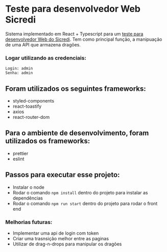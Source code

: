 # Teste para desenvolvedor Web Sicredi

Sistema implementado em React + Typescript para um [teste para desenvolvedor Web do Sicredi](https://github.com/WoopSicredi/jobs/issues/6).
Tem como principal função, a manipuação de uma API que armazena dragões.

### Logar utilizando as credenciais:

```
Login: admin
Senha: admin
```

## Foram utilizados os seguintes frameworks:

-   styled-components
-   react-toastify
-   axios
-   react-router-dom

## Para o ambiente de desenvolvimento, foram utilizados os frameworks:

-   prettier
-   eslint

## Passos para executar esse projeto:

-   Instalar o node
-   Rodar o comando `npm install` dentro do projeto para instalar as dependências
-   Rodar o comando `npm run start` dentro do projeto para rodar o front end

### Melhorias futuras:

-   Implementar uma api de login com token
-   Criar uma trasnsição melhor entre as paginas
-   Utilizar de drag-n-drops para manipular os dragões
